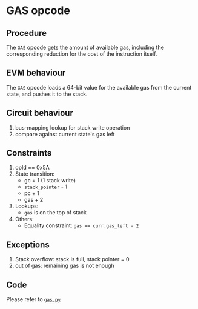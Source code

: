 # GAS opcode

## Procedure

The `GAS` opcode gets the amount of available gas, including the corresponding reduction for the cost of the instruction itself.

## EVM behaviour

The `GAS` opcode loads a 64-bit value for the available gas from the current state, and pushes it to the stack.

## Circuit behaviour

1. bus-mapping lookup for stack write operation
2. compare against current state's gas left

## Constraints

1. opId == 0x5A
2. State transition:
   - gc + 1 (1 stack write)
   - `stack_pointer` - 1
   - pc + 1
   - gas + 2
3. Lookups:
   - `gas` is on the top of stack
4. Others:
   - Equality constraint: `gas == curr.gas_left - 2`

## Exceptions

1. Stack overflow: stack is full, stack pointer = 0
2. out of gas: remaining gas is not enough

## Code

Please refer to [`gas.py`](src/zkevm_specs/evm/execution/gas.py)
